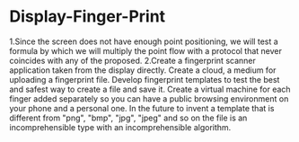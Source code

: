 # Display-Finger-Print
1.Since the screen does not have enough point positioning, we will test a formula by which we will multiply the point flow with a protocol that never coincides with any of the proposed.
2.Create a fingerprint scanner application taken from the display directly.
Create a cloud, a medium for uploading a fingerprint file.
Develop fingerprint templates to test the best and safest way to create a file and save it.
Create a virtual machine for each finger added separately so you can have a public browsing environment on your phone and a personal one.
In the future to invent a template that is different from "png", "bmp", "jpg", "jpeg" and so on the file is an incomprehensible type with an incomprehensible algorithm.
